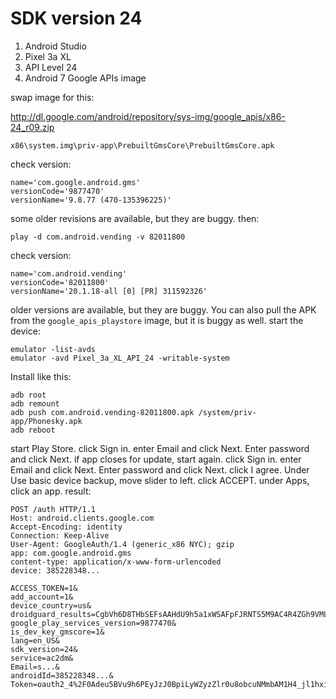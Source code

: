 # SDK version 24

1. Android Studio
2. Pixel 3a XL
3. API Level 24
4. Android 7 Google APIs image

swap image for this:

<http://dl.google.com/android/repository/sys-img/google_apis/x86-24_r09.zip>

~~~
x86\system.img\priv-app\PrebuiltGmsCore\PrebuiltGmsCore.apk
~~~

check version:

~~~
name='com.google.android.gms'
versionCode='9877470'
versionName='9.8.77 (470-135396225)'
~~~

some older revisions are available, but they are buggy. then:

~~~
play -d com.android.vending -v 82011800
~~~

check version:

~~~
name='com.android.vending'
versionCode='82011800'
versionName='20.1.18-all [0] [PR] 311592326'
~~~

older versions are available, but they are buggy. You can also pull the APK from
the `google_apis_playstore` image, but it is buggy as well. start the device:

~~~
emulator -list-avds
emulator -avd Pixel_3a_XL_API_24 -writable-system
~~~

Install like this:

~~~
adb root
adb remount
adb push com.android.vending-82011800.apk /system/priv-app/Phonesky.apk
adb reboot
~~~

start Play Store. click Sign in. enter Email and click Next. Enter password and
click Next. if app closes for update, start again. click Sign in. enter Email and
click Next. Enter password and click Next. click I agree. Under Use basic device
backup, move slider to left. click ACCEPT. under Apps, click an app. result:

~~~
POST /auth HTTP/1.1
Host: android.clients.google.com
Accept-Encoding: identity
Connection: Keep-Alive
User-Agent: GoogleAuth/1.4 (generic_x86 NYC); gzip
app: com.google.android.gms
content-type: application/x-www-form-urlencoded
device: 385228348...

ACCESS_TOKEN=1&
add_account=1&
device_country=us&
droidguard_results=CgbVh6D8THbSEFsAAHdU9h5a1xWSAFpFJRNTS5M9AC4R4ZGh9VMLBADDJ6...&
google_play_services_version=9877470&
is_dev_key_gmscore=1&
lang=en_US&
sdk_version=24&
service=ac2dm&
Email=s...&
androidId=385228348...&
Token=oauth2_4%2F0Adeu5BVu9h6PEyJzJ0BpiLyWZyzZlr0u8obcuNMmbAM1H4_jl1hxihA4mCoG...
~~~
